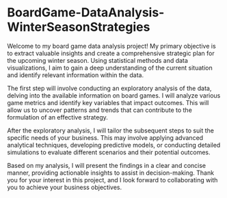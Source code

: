 # BoardGame-DataAnalysis-WinterSeasonStrategies
Welcome to my board game data analysis project! My primary objective is to extract valuable insights and create a comprehensive strategic plan for the upcoming winter season. Using statistical methods and data visualizations, I aim to gain a deep understanding of the current situation and identify relevant information within the data.

The first step will involve conducting an exploratory analysis of the data, delving into the available information on board games. I will analyze various game metrics and identify key variables that impact outcomes. This will allow us to uncover patterns and trends that can contribute to the formulation of an effective strategy.

After the exploratory analysis, I will tailor the subsequent steps to suit the specific needs of your business. This may involve applying advanced analytical techniques, developing predictive models, or conducting detailed simulations to evaluate different scenarios and their potential outcomes.

Based on my analysis, I will present the findings in a clear and concise manner, providing actionable insights to assist in decision-making. Thank you for your interest in this project, and I look forward to collaborating with you to achieve your business objectives.
